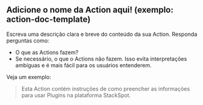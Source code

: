 ## Adicione o nome da Action aqui! (exemplo: action-doc-template)

Escreva uma descrição clara e breve do conteúdo da sua Action. Responda perguntas como:

- O que as Actions fazem?
- Se necessário, o que o Actions não fazem.
Isso evita interpretações ambíguas e é mais fácil para os usuários entenderem.

Veja um exemplo:

> Esta Action contém instruções de como preencher as informações para usar Plugins na plataforma StackSpot.